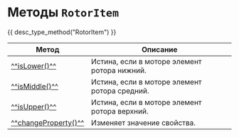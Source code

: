 # Методы `RotorItem`
{{ desc_type_method("RotorItem") }}

| Метод                                | Описание                           |
|--------------------------------------|------------------------------------|
| [^^isLower()^^](./isLower.md)| Истина, если в моторе элемент ротора нижний. |
| [^^isMiddle()^^](./isMiddle.md)|  Истина, если в моторе элемент ротора средний. |
| [^^isUpper()^^](./isUpper.md)|  Истина, если в моторе элемент ротора верхний. |
| [^^changeProperty()^^](./changeProperty.md) | Изменяет значение свойства. |
